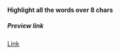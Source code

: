 #### Highlight all the words over 8 chars

##### Preview link
[Link](https://varunuk09.github.io/Js-projects/Highlight_all_the_words_over_8_chars/)